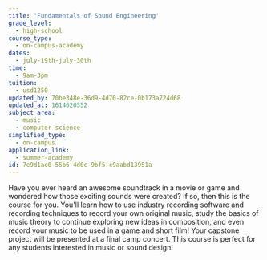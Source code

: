 ```yaml
---
title: 'Fundamentals of Sound Engineering'
grade_level:
  - high-school
course_type:
  - on-campus-academy
dates:
  - july-19th-july-30th
time:
  - 9am-3pm
tuition:
  - usd1250
updated_by: 70be348e-36d9-4d70-82ce-0b173a724d68
updated_at: 1614620352
subject_area:
  - music
  - computer-science
simplified_type:
  - on-campus
application_link:
  - summer-academy
id: 7e9d1ac0-55b6-4d0c-9bf5-c9aabd13951a
---
```

Have you ever heard an awesome soundtrack in a movie or game and wondered how those exciting sounds were created? If so, then this is the course for you. You'll learn how to use industry recording software and recording techniques to record your own original music, study the basics of music theory to continue exploring new ideas in composition, and even record your music to be used in a game and short film! Your capstone project will be presented at a final camp concert. This course is perfect for any students interested in music or sound design!